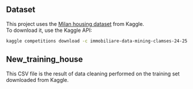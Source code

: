 ## Dataset
This project uses the [Milan housing dataset]([https://www.kaggle.com/competitions/immobiliare-data-mining-clamses-24-25/overview]) from Kaggle.  
To download it, use the Kaggle API:
```bash
kaggle competitions download -c immobiliare-data-mining-clamses-24-25
```
## New_training_house
This CSV file is the result of data cleaning performed on the training set downloaded from Kaggle.
